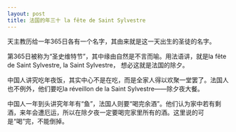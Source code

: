 ```yaml
---
layout: post
title: 法国的年三十 la fête de Saint Sylvestre
---
```




天主教历给一年365日各有一个名字，其由来就是这一天出生的圣徒的名字。

第365日被称为“圣史维特节”，其中缘由自然是不言而喻。用法语讲，就是la fête de Saint Sylvestre, la Saint Sylvestre， 想必这就是法国的除夕。

中国人讲究吃年夜饭，其实中心不是在吃，而是全家人得以欢聚一堂罢了。法国人也不例外，他们要吃la réveillon de la Saint Sylvestre——除夕夜大餐。

中国人一年到头讲究年年有“鱼”，法国人则要“喝完余酒”。他们认为家中若有剩酒，来年会遭厄运，所以在除夕夜一定要喝完家里所有的酒。这里说的可是“喝”完，不能倒掉。 
